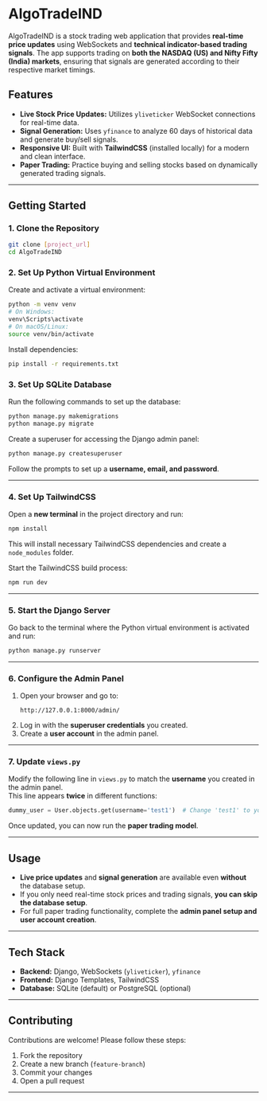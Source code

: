 # **AlgoTradeIND**  

AlgoTradeIND is a stock trading web application that provides **real-time price updates** using WebSockets and **technical indicator-based trading signals**. The app supports trading on **both the NASDAQ (US) and Nifty Fifty (India) markets**, ensuring that signals are generated according to their respective market timings.  

## **Features**  

- **Live Stock Price Updates:** Utilizes `yliveticker` WebSocket connections for real-time data.  
- **Signal Generation:** Uses `yfinance` to analyze 60 days of historical data and generate buy/sell signals.  
- **Responsive UI:** Built with **TailwindCSS** (installed locally) for a modern and clean interface.  
- **Paper Trading:** Practice buying and selling stocks based on dynamically generated trading signals.  

---

## **Getting Started**  

### **1. Clone the Repository**  
```bash
git clone [project_url]
cd AlgoTradeIND
```

### **2. Set Up Python Virtual Environment**  

Create and activate a virtual environment:  
```bash
python -m venv venv
# On Windows:
venv\Scripts\activate
# On macOS/Linux:
source venv/bin/activate
```

Install dependencies:  
```bash
pip install -r requirements.txt
```

### **3. Set Up SQLite Database**  

Run the following commands to set up the database:  
```bash
python manage.py makemigrations
python manage.py migrate
```

Create a superuser for accessing the Django admin panel:  
```bash
python manage.py createsuperuser
```
Follow the prompts to set up a **username, email, and password**.

---

### **4. Set Up TailwindCSS**  

Open a **new terminal** in the project directory and run:  
```bash
npm install
```
This will install necessary TailwindCSS dependencies and create a `node_modules` folder.  

Start the TailwindCSS build process:  
```bash
npm run dev
```

---

### **5. Start the Django Server**  

Go back to the terminal where the Python virtual environment is activated and run:  
```bash
python manage.py runserver
```

---

### **6. Configure the Admin Panel**  

1. Open your browser and go to:  
   ```
   http://127.0.0.1:8000/admin/
   ```
2. Log in with the **superuser credentials** you created.  
3. Create a **user account** in the admin panel.  

---

### **7. Update `views.py`**  

Modify the following line in `views.py` to match the **username** you created in the admin panel.  
This line appears **twice** in different functions:  

```python
dummy_user = User.objects.get(username='test1')  # Change 'test1' to your created username
```

Once updated, you can now run the **paper trading model**.

---

## **Usage**  

- **Live price updates** and **signal generation** are available even **without** the database setup.  
- If you only need real-time stock prices and trading signals, **you can skip the database setup**.  
- For full paper trading functionality, complete the **admin panel setup and user account creation**.  

---

## **Tech Stack**  

- **Backend:** Django, WebSockets (`yliveticker`), `yfinance`  
- **Frontend:** Django Templates, TailwindCSS  
- **Database:** SQLite (default) or PostgreSQL (optional)  

---

## **Contributing**  

Contributions are welcome! Please follow these steps:  
1. Fork the repository  
2. Create a new branch (`feature-branch`)  
3. Commit your changes  
4. Open a pull request  

---
